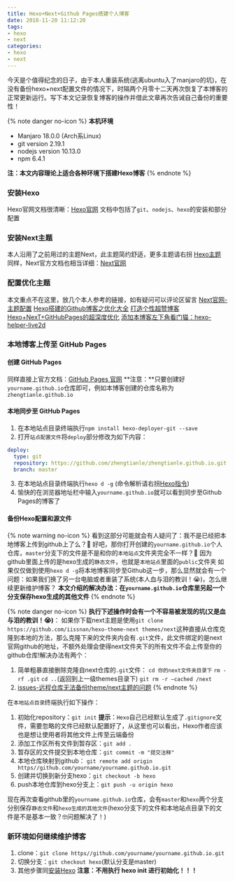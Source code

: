 ```yaml
---
title: Hexo+Next+Github Pages搭建个人博客
date: 2018-11-20 11:12:20
tags: 
- hexo
- next
categories: 
- hexo
- next
---
```


今天是个值得纪念的日子，由于本人重装系统(逃离ubuntu入了manjaro的坑)，在没有备份hexo+next配置文件的情况下，时隔两个月零十二天再次恢复了本博客的正常更新运行。写下本文记录恢复博客的操作并借此文章再次告诫自己备份的重要性！

<!-- more -->

{% note danger no-icon %}
**本机环境**
- Manjaro 18.0.0 (Arch系Linux)
- git version 2.19.1
- nodejs version 10.13.0
- npm 6.4.1

**注：本文内容理论上适合各种环境下搭建Hexo博客**
{% endnote %}

### 安装Hexo<span id="jump"></span>
Hexo官网文档很清晰：[Hexo官网](https://hexo.io/zh-cn/)
文档中包括了`git`、`nodejs`、`hexo`的安装和部分配置

### 安装Next主题
本人沿用了之前用过的主题Next，此主题简约舒适，更多主题请右拐 [Hexo主题](https://hexo.io/themes/)
同样，Next官方文档也相当详细：[Next官网](https://theme-next.iissnan.com/)

### 配置优化主题
本文重点不在这里，放几个本人参考的链接，如有疑问可以评论区留言
[Next官网-主题配置](https://theme-next.iissnan.com/theme-settings.html)
[Hexo搭建的Github博客之优化大全](https://zhuanlan.zhihu.com/p/33616481)
[打造个性超赞博客Hexo+NexT+GitHubPages的超深度优化](https://reuixiy.github.io/technology/computer/computer-aided-art/2017/06/09/hexo-next-optimization.html)
[添加本博客左下角看门猫：hexo-helper-live2d](https://github.com/EYHN/hexo-helper-live2d/)

### 本地博客上传至 GitHub Pages

#### 创建 GitHub Pages
同样直接上官方文档：[GitHub Pages 官网](https://pages.github.com/)
**注意：**只要创建好`yourname.github.io`仓库即可，例如本博客创建的仓库名称为`zhengtianle.github.io`

#### 本地同步至 GitHub Pages
1. 在本地站点目录终端执行`npm install hexo-deployer-git --save`
2. 打开`站点配置文件`将`deploy`部分修改为如下内容：
```yml
deploy:
  type: git
  repository: https://github.com/zhengtianle/zhengtianle.github.io.git
  branch: master

```
3. 在本地站点目录终端执行`hexo d -g` (命令解析请右拐[Hexo指令](https://hexo.io/zh-cn/docs/commands))
4. 愉快的在浏览器地址栏中输入`yourname.github.io`就可以看到同步至Github Pages的博客了

#### 备份Hexo配置和源文件
{% note warning no-icon %}
看到这部分可能就会有人疑问了：我不是已经把本地博客上传到github上了么？🤨
好吧，那你打开创建的`yourname.github.io`个人仓库，`master`分支下的文件是不是和你的`本地站点`文件夹完全不一样？🤣
因为github里面上传的是hexo生成的`静态文件`，也就是`本地站点`里面的`public`文件夹
如果仅仅做到使用`hexo d -g`将本地博客同步至Github这一步，那么显然就会有一个问题：如果我们换了另一台电脑或者重装了系统(本人血与泪的教训！😭)，怎么继续更新维护博客？
**本文介绍的解决办法：在`yourname.github.io`仓库里另起一个分支保存hexo生成的其他文件**
{% endnote %}

{% note danger no-icon %}
**执行下述操作时会有一个不容易被发现的坑(又是血与泪的教训！😭)**：
如果你下载next主题是使用`git clone https://github.com/iissnan/hexo-theme-next themes/next`这种直接从仓库克隆到本地的方法，那么克隆下来的文件夹内会有`.git`文件，此文件绑定的是next官网github的地址，不额外处理会使得next文件夹下的所有文件不会上传至你的github仓库!解决办法有两个：
1. 简单粗暴直接删除克隆自next仓库的`.git`文件：
`cd 你的next文件夹目录下`
`rm -rf .git`
`cd ..`(返回到上一级themes目录下)
`git rm -r –cached /next`
2. [issues-远程仓库无法备份theme/next主题的问题](https://github.com/iissnan/hexo-theme-next/issues/932)
{% endnote %}

在`本地站点目录`终端执行如下操作：
1. 初始化repository：`git init`
**提示**：`Hexo`自己已经默认生成了`.gitignore`文件，需要忽略的文件已经默认配置好了，从这里也可以看出，Hexo作者应该也是想让使用者将其他文件上传至云端备份
2. 添加工作区所有文件到暂存区：`git add .`
3. 暂存区的文件提交到本地仓库：`git commit -m "提交注释"`
4. 本地仓库映射到github：
`git remote add origin https//github.com/yourname/yourname.github.io.git`
5. 创建并切换到新分支hexo：`git checkout -b hexo`
6. push本地仓库到hexo分支上：`git push -u origin hexo`

现在再次查看github里的`yourname.github.io`仓库，会有`master`和`hexo`两个分支分别保存`静态文件`和`hexo生成的其他文件`(hexo分支下的文件和本地站点目录下的文件是不是基本一致？🤓问题解决了！)

### 新环境如何继续维护博客
1. clone：`git clone https//github.com/yourname/yourname.github.io.git`
2. 切换分支：`git checkout hexo`(默认分支是master)
3. 其他步骤同[安装Hexo](#jump)
**注意：不用执行 hexo init 进行初始化！！！**
